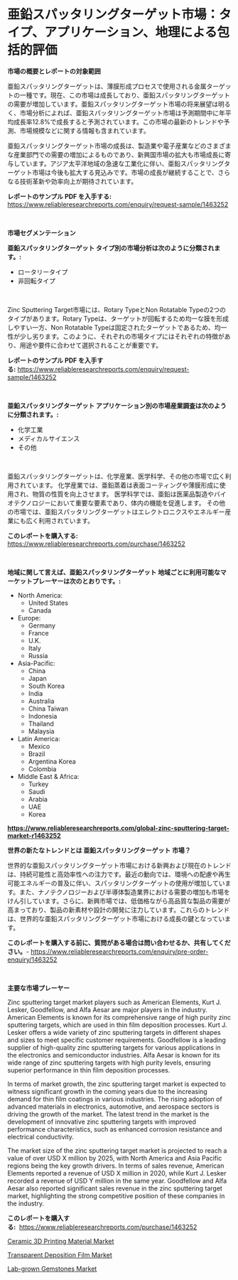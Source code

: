 <p><h1>亜鉛スパッタリングターゲット市場：タイプ、アプリケーション、地理による包括的評価</h1></p><p><strong>市場の概要とレポートの対象範囲</strong></p>
<p><p>亜鉛スパッタリングターゲットは、薄膜形成プロセスで使用される金属ターゲットの一種です。現在、この市場は成長しており、亜鉛スパッタリングターゲットの需要が増加しています。亜鉛スパッタリングターゲット市場の将来展望は明るく、市場分析によれば、亜鉛スパッタリングターゲット市場は予測期間中に年平均成長率12.8%で成長すると予測されています。この市場の最新のトレンドや予測、市場規模などに関する情報も含まれています。</p><p>亜鉛スパッタリングターゲット市場の成長は、製造業や電子産業などのさまざまな産業部門での需要の増加によるものであり、新興国市場の拡大も市場成長に寄与しています。アジア太平洋地域の急速な工業化に伴い、亜鉛スパッタリングターゲット市場は今後も拡大する見込みです。市場の成長が継続することで、さらなる技術革新や効率向上が期待されています。</p></p>
<p><strong>レポートのサンプル PDF を入手する:</strong> <a href="https://www.reliableresearchreports.com/enquiry/request-sample/1463252">https://www.reliableresearchreports.com/enquiry/request-sample/1463252</a></p>
<p>&nbsp;</p>
<p><strong>市場セグメンテーション</strong></p>
<p><strong>亜鉛スパッタリングターゲット タイプ別の市場分析は次のように分類されます。:</strong></p>
<p><ul><li>ロータリータイプ</li><li>非回転タイプ</li></ul></p>
<p>&nbsp;</p>
<p><p>Zinc Sputtering Target市場には、Rotary TypeとNon Rotatable Typeの2つのタイプがあります。Rotary Typeは、ターゲットが回転するため均一な膜を形成しやすい一方、Non Rotatable Typeは固定されたターゲットであるため、均一性が少し劣ります。このように、それぞれの市場タイプにはそれぞれの特徴があり、用途や要件に合わせて選択されることが重要です。</p></p>
<p><strong>レポートのサンプル PDF を入手する:</strong>&nbsp;<a href="https://www.reliableresearchreports.com/enquiry/request-sample/1463252">https://www.reliableresearchreports.com/enquiry/request-sample/1463252</a></p>
<p>&nbsp;</p>
<p><strong> 亜鉛スパッタリングターゲット アプリケーション別の市場産業調査は次のように分類されます。:</strong></p>
<p><ul><li>化学工業</li><li>メディカルサイエンス</li><li>その他</li></ul></p>
<p>&nbsp;</p>
<p><p>亜鉛スパッタリングターゲットは、化学産業、医学科学、その他の市場で広く利用されています。 化学産業では、亜鉛蒸着は表面コーティングや薄膜形成に使用され、物質の性質を向上させます。 医学科学では、亜鉛は医薬品製造やバイオテクノロジーにおいて重要な要素であり、体内の機能を促進します。 その他の市場では、亜鉛スパッタリングターゲットはエレクトロニクスやエネルギー産業にも広く利用されています。</p></p>
<p><strong>このレポートを購入する:</strong>&nbsp; <a href="https://www.reliableresearchreports.com/purchase/1463252">https://www.reliableresearchreports.com/purchase/1463252</a></p>
<p>&nbsp;</p>
<p><strong>地域に関して言えば、亜鉛スパッタリングターゲット 地域ごとに利用可能なマーケットプレーヤーは次のとおりです。:</strong></p>
<p><ul>
    <li>
        North America:
        <ul>
            <li>United States</li>
            <li>Canada</li>
        </ul>
    </li>
    <li>
        Europe:
        <ul>
            <li>Germany</li>
            <li>France</li>
            <li>U.K.</li>
            <li>Italy</li>
            <li>Russia</li>
        </ul>
    </li>
    <li>
        Asia-Pacific:
        <ul>
            <li>China</li>
            <li>Japan</li>
            <li>South Korea</li>
            <li>India</li>
            <li>Australia</li>
            <li>China Taiwan</li>
            <li>Indonesia</li>
            <li>Thailand</li>
            <li>Malaysia</li>
        </ul>
    </li>
    <li>
        Latin America:
        <ul>
            <li>Mexico</li>
            <li>Brazil</li>
            <li>Argentina Korea</li>
            <li>Colombia</li>
        </ul>
    </li>
    <li>
        Middle East & Africa:
        <ul>
            <li>Turkey</li>
            <li>Saudi</li>
            <li>Arabia</li>
            <li>UAE</li>
            <li>Korea</li>
        </ul>
    </li>
    </ul></p>
<p><strong><a href="https://www.reliableresearchreports.com/global-zinc-sputtering-target-market-r1463252">https://www.reliableresearchreports.com/global-zinc-sputtering-target-market-r1463252</a></strong>&nbsp;</p>
<p><strong>世界の新たなトレンドとは 亜鉛スパッタリングターゲット 市場？</strong></p>
<p><p>世界的な亜鉛スパッタリングターゲット市場における新興および現在のトレンドは、持続可能性と高効率性への注力です。最近の動向では、環境への配慮や再生可能エネルギーの普及に伴い、スパッタリングターゲットの使用が増加しています。また、ナノテクノロジーおよび半導体製造業界における需要の増加も市場をけん引しています。さらに、新興市場では、低価格ながら高品質な製品の需要が高まっており、製品の新素材や設計の開発に注力しています。これらのトレンドは、世界的な亜鉛スパッタリングターゲット市場における成長の鍵となっています。</p></p>
<p><strong>このレポートを購入する前に、質問がある場合は問い合わせるか、共有してください。</strong>- <a href="https://www.reliableresearchreports.com/enquiry/pre-order-enquiry/1463252">https://www.reliableresearchreports.com/enquiry/pre-order-enquiry/1463252</a></p>
<p>&nbsp;</p>
<p><strong>主要な市場プレーヤー</strong></p>
<p><p>Zinc sputtering target market players such as American Elements, Kurt J. Lesker, Goodfellow, and Alfa Aesar are major players in the industry. American Elements is known for its comprehensive range of high purity zinc sputtering targets, which are used in thin film deposition processes. Kurt J. Lesker offers a wide variety of zinc sputtering targets in different shapes and sizes to meet specific customer requirements. Goodfellow is a leading supplier of high-quality zinc sputtering targets for various applications in the electronics and semiconductor industries. Alfa Aesar is known for its wide range of zinc sputtering targets with high purity levels, ensuring superior performance in thin film deposition processes.</p><p>In terms of market growth, the zinc sputtering target market is expected to witness significant growth in the coming years due to the increasing demand for thin film coatings in various industries. The rising adoption of advanced materials in electronics, automotive, and aerospace sectors is driving the growth of the market. The latest trend in the market is the development of innovative zinc sputtering targets with improved performance characteristics, such as enhanced corrosion resistance and electrical conductivity.</p><p>The market size of the zinc sputtering target market is projected to reach a value of over USD X million by 2025, with North America and Asia Pacific regions being the key growth drivers. In terms of sales revenue, American Elements reported a revenue of USD X million in 2020, while Kurt J. Lesker recorded a revenue of USD Y million in the same year. Goodfellow and Alfa Aesar also reported significant sales revenue in the zinc sputtering target market, highlighting the strong competitive position of these companies in the industry.</p></p>
<p><strong>このレポートを購入する:</strong>&nbsp;&nbsp;<a href="https://www.reliableresearchreports.com/purchase/1463252">https://www.reliableresearchreports.com/purchase/1463252</a></p>
<p><p><a href="https://www.linkedin.com/pulse/ceramic-3d-printing-material-market-provides-detailed-segmentation-crdbf?trackingId=4J4ZUAOwGCaOl0q5iFwj7g%3D%3D">Ceramic 3D Printing Material Market</a></p><p><a href="https://www.linkedin.com/pulse/transparent-deposition-film-market-size-growing-forecasted-period-gunsf?trackingId=si22%2FZHpa36za6uXGUv8JA%3D%3D">Transparent Deposition Film Market</a></p><p><a href="https://www.linkedin.com/pulse/lab-grown-gemstones-market-size-share-amp-trends-analysis-report-epiof?trackingId=fUOA88YyZboGdKuieywSvQ%3D%3D">Lab-grown Gemstones Market</a></p></p>